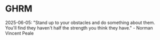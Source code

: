 # GHRM

2025-06-05: "Stand up to your obstacles and do something about them. You'll find they haven't half the strength you think they have." - Norman Vincent Peale
